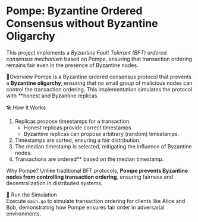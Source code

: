 # Pompe: Byzantine Ordered Consensus without Byzantine Oligarchy 

This project implements a *Byzantine Fault Tolerant (BFT) ordered consensus mechanism* based on Pompe, ensuring that transaction ordering remains fair even in the presence of Byzantine nodes.  

🔹Overview
Pompe is a Byzantine ordered consensus protocol that prevents a **Byzantine oligarchy**, ensuring that no small group of malicious nodes can control the transaction ordering. This implementation simulates the protocol with **honest and Byzantine replicas.  

🛠 How It Works
1. Replicas propose timestamps for a transaction.  
   - Honest replicas provide correct timestamps.  
   - Byzantine replicas can propose arbitrary (random) timestamps.  
2. Timestamps are sorted, ensuring a fair distribution.  
3. The median timestamp is selected, mitigating the influence of Byzantine nodes.  
4. Transactions are ordered** based on the median timestamp.  

Why Pompe?
Unlike traditional BFT protocols, **Pompe prevents Byzantine nodes from controlling transaction ordering**, ensuring fairness and decentralization in distributed systems.  

🔧 Run the Simulation  
Execute `main.go` to simulate transaction ordering for clients like Alice and Bob, demonstrating how Pompe ensures fair order in adversarial environments.  

